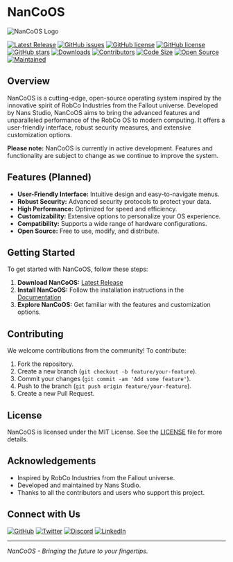 # NanCoOS

![NanCoOS Logo](https://your-image-url.com/logo.png)

[![Latest Release](https://img.shields.io/github/v/release/Nanaimo2013/NanCoOS?label=Latest%20Release&style=for-the-badge&color=blue)](https://github.com/Nanaimo2013/NanCoOS/releases)
[![GitHub issues](https://img.shields.io/github/issues/Nanaimo2013/NanCoOS?style=for-the-badge&color=red)](https://github.com/Nanaimo2013/NanCoOS/issues)
[![GitHub license](https://img.shields.io/github/license/Nanaimo2013/NanCoOS?style=for-the-badge&color=green)](https://github.com/Nanaimo2013/NanCoOS/blob/main/LICENSE)
[![GitHub license](https://img.shields.io/github/license/Nanaimo2013/NanCoOS?style=for-the-badge&color=green)](https://github.com/Nanaimo2013/NanCoOS/blob/main/LICENSE.md)
[![GitHub stars](https://img.shields.io/github/stars/Nanaimo2013/NanCoOS?style=for-the-badge&color=yellow)](https://github.com/Nanaimo2013/NanCoOS/stargazers)
[![Downloads](https://img.shields.io/github/downloads/Nanaimo2013/NanCoOS/total?style=for-the-badge&color=blue)](https://github.com/Nanaimo2013/NanCoOS/releases)
[![Contributors](https://img.shields.io/github/contributors/Nanaimo2013/NanCoOS?style=for-the-badge&color=orange)](https://github.com/Nanaimo2013/NanCoOS/graphs/contributors)
[![Code Size](https://img.shields.io/github/languages/code-size/Nanaimo2013/NanCoOS?style=for-the-badge&color=blue)](https://github.com/Nanaimo2013/NanCoOS)
[![Open Source](https://img.shields.io/badge/Open%20Source-Yes-brightgreen?style=for-the-badge)](https://github.com/Nanaimo2013/NanCoOS)
[![Maintained](https://img.shields.io/maintenance/yes/2024?style=for-the-badge&color=green)](https://github.com/Nanaimo2013/NanCoOS)

## Overview

NanCoOS is a cutting-edge, open-source operating system inspired by the innovative spirit of RobCo Industries from the Fallout universe. Developed by Nans Studio, NanCoOS aims to bring the advanced features and unparalleled performance of the RobCo OS to modern computing. It offers a user-friendly interface, robust security measures, and extensive customization options.

**Please note:** NanCoOS is currently in active development. Features and functionality are subject to change as we continue to improve the system.

## Features (Planned)

- **User-Friendly Interface:** Intuitive design and easy-to-navigate menus.
- **Robust Security:** Advanced security protocols to protect your data.
- **High Performance:** Optimized for speed and efficiency.
- **Customizability:** Extensive options to personalize your OS experience.
- **Compatibility:** Supports a wide range of hardware configurations.
- **Open Source:** Free to use, modify, and distribute.

## Getting Started

To get started with NanCoOS, follow these steps:

1. **Download NanCoOS:** [Latest Release](https://github.com/Nanaimo2013/NanCoOS/releases)
2. **Install NanCoOS:** Follow the installation instructions in the [Documentation](https://github.com/Nanaimo2013/NanCoOS/wiki)
3. **Explore NanCoOS:** Get familiar with the features and customization options.

## Contributing

We welcome contributions from the community! To contribute:

1. Fork the repository.
2. Create a new branch (`git checkout -b feature/your-feature`).
3. Commit your changes (`git commit -am 'Add some feature'`).
4. Push to the branch (`git push origin feature/your-feature`).
5. Create a new Pull Request.

## License

NanCoOS is licensed under the MIT License. See the [LICENSE](LICENSE) file for more details.

## Acknowledgements

- Inspired by RobCo Industries from the Fallout universe.
- Developed and maintained by Nans Studio.
- Thanks to all the contributors and users who support this project.

## Connect with Us

[![GitHub](https://img.shields.io/badge/GitHub-100000?style=for-the-badge&logo=github)](https://github.com/Nanaimo2013)
[![Twitter](https://img.shields.io/badge/Twitter-1DA1F2?style=for-the-badge&logo=twitter&logoColor=white)](https://twitter.com/Nanaimo2013)
[![Discord](https://img.shields.io/badge/Discord-7289DA?style=for-the-badge&logo=discord&logoColor=white)](https://discord.gg/Nanaimo2013)
[![LinkedIn](https://img.shields.io/badge/LinkedIn-0077B5?style=for-the-badge&logo=linkedin&logoColor=white)](https://www.linkedin.com/in/Nanaimo2013)

---

*NanCoOS - Bringing the future to your fingertips.*
